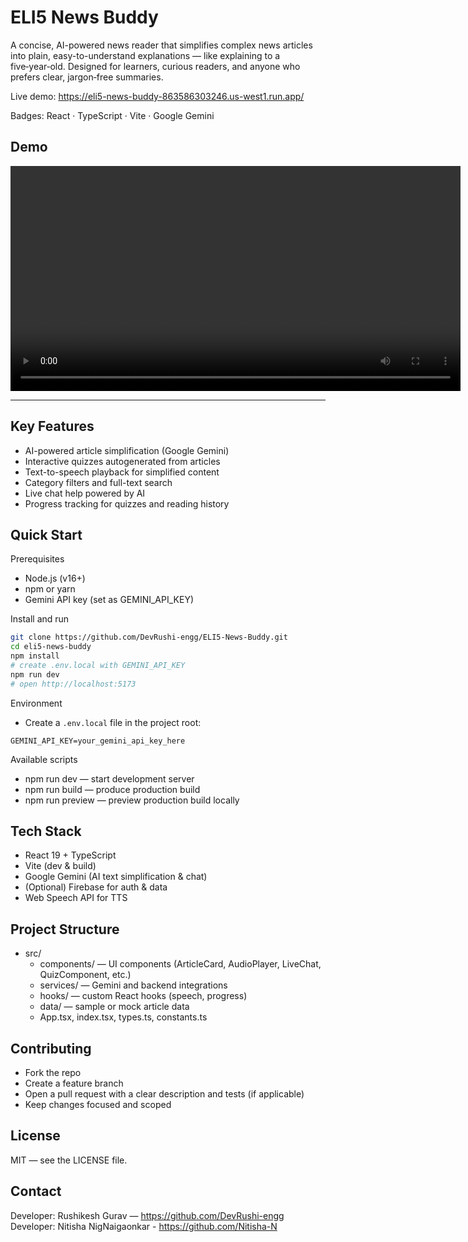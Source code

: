# ELI5 News Buddy

A concise, AI-powered news reader that simplifies complex news articles into plain, easy-to-understand explanations — like explaining to a five‑year‑old. Designed for learners, curious readers, and anyone who prefers clear, jargon‑free summaries.

Live demo: https://eli5-news-buddy-863586303246.us-west1.run.app/

Badges: React · TypeScript · Vite · Google Gemini

## Demo

<video controls width="720" preload="metadata">
  <source src="./EL5.mp4" type="video/mp4">
  Your browser does not support the video tag. You can download the demo: [EL5.mp4](./EL5.mp4)
</video>


---

## Key Features
- AI-powered article simplification (Google Gemini)
- Interactive quizzes autogenerated from articles
- Text-to-speech playback for simplified content
- Category filters and full-text search
- Live chat help powered by AI
- Progress tracking for quizzes and reading history

## Quick Start

Prerequisites
- Node.js (v16+)
- npm or yarn
- Gemini API key (set as GEMINI_API_KEY)

Install and run
```bash
git clone https://github.com/DevRushi-engg/ELI5-News-Buddy.git
cd eli5-news-buddy
npm install
# create .env.local with GEMINI_API_KEY
npm run dev
# open http://localhost:5173
```

Environment
- Create a `.env.local` file in the project root:
```env
GEMINI_API_KEY=your_gemini_api_key_here
```

Available scripts
- npm run dev — start development server
- npm run build — produce production build
- npm run preview — preview production build locally

## Tech Stack
- React 19 + TypeScript
- Vite (dev & build)
- Google Gemini (AI text simplification & chat)
- (Optional) Firebase for auth & data
- Web Speech API for TTS

## Project Structure
- src/
  - components/ — UI components (ArticleCard, AudioPlayer, LiveChat, QuizComponent, etc.)
  - services/ — Gemini and backend integrations
  - hooks/ — custom React hooks (speech, progress)
  - data/ — sample or mock article data
  - App.tsx, index.tsx, types.ts, constants.ts

## Contributing
- Fork the repo
- Create a feature branch
- Open a pull request with a clear description and tests (if applicable)
- Keep changes focused and scoped

## License
MIT — see the LICENSE file.

## Contact
Developer: Rushikesh Gurav — https://github.com/DevRushi-engg
Developer: Nitisha NigNaigaonkar - https://github.com/Nitisha-N

<!-- End of README -->
